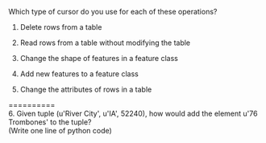 Which type of cursor do you use for each of these operations?  
  
1. Delete rows from a table
  
2. Read rows from a table without modifying the table
  
3. Change the shape of features in a feature class
  
4. Add new features to a feature class
  
5. Change the attributes of rows in a table
  
==========  
6\. Given tuple (u'River City', u'IA', 52240),
how would add the element u'76 Trombones' to the tuple?  
(Write one line of python code)
